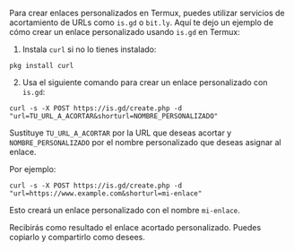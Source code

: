 Para crear enlaces personalizados en Termux, puedes utilizar servicios de acortamiento de URLs como `is.gd` o `bit.ly`. Aquí te dejo un ejemplo de cómo crear un enlace personalizado usando `is.gd` en Termux:

1. Instala `curl` si no lo tienes instalado:

```
pkg install curl
```

2. Usa el siguiente comando para crear un enlace personalizado con `is.gd`:

```
curl -s -X POST https://is.gd/create.php -d "url=TU_URL_A_ACORTAR&shorturl=NOMBRE_PERSONALIZADO"
```

Sustituye `TU_URL_A_ACORTAR` por la URL que deseas acortar y `NOMBRE_PERSONALIZADO` por el nombre personalizado que deseas asignar al enlace.

Por ejemplo:

```
curl -s -X POST https://is.gd/create.php -d "url=https://www.example.com&shorturl=mi-enlace"
```

Esto creará un enlace personalizado con el nombre `mi-enlace`.

Recibirás como resultado el enlace acortado personalizado. Puedes copiarlo y compartirlo como desees.
